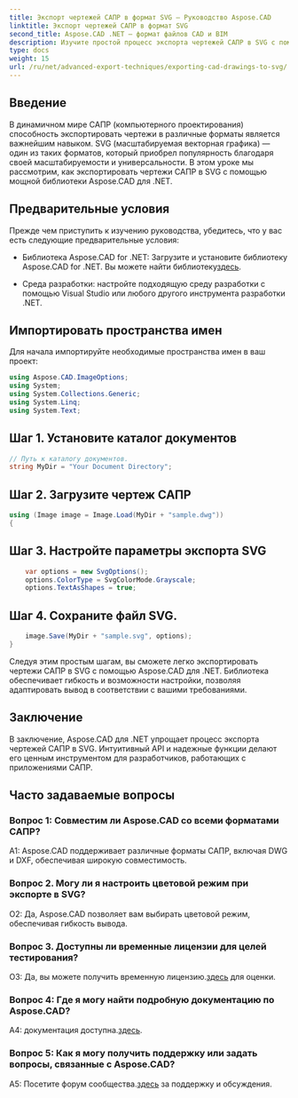 ```yaml
---
title: Экспорт чертежей САПР в формат SVG — Руководство Aspose.CAD
linktitle: Экспорт чертежей САПР в формат SVG
second_title: Aspose.CAD .NET — формат файлов CAD и BIM
description: Изучите простой процесс экспорта чертежей САПР в SVG с помощью Aspose.CAD для .NET. Улучшите свою разработку САПР за счет гибкости и настройки.
type: docs
weight: 15
url: /ru/net/advanced-export-techniques/exporting-cad-drawings-to-svg/
---
```

## Введение

В динамичном мире САПР (компьютерного проектирования) способность экспортировать чертежи в различные форматы является важнейшим навыком. SVG (масштабируемая векторная графика) — один из таких форматов, который приобрел популярность благодаря своей масштабируемости и универсальности. В этом уроке мы рассмотрим, как экспортировать чертежи САПР в SVG с помощью мощной библиотеки Aspose.CAD для .NET.

## Предварительные условия

Прежде чем приступить к изучению руководства, убедитесь, что у вас есть следующие предварительные условия:

-  Библиотека Aspose.CAD for .NET: Загрузите и установите библиотеку Aspose.CAD for .NET. Вы можете найти библиотеку[здесь](https://releases.aspose.com/cad/net/).

- Среда разработки: настройте подходящую среду разработки с помощью Visual Studio или любого другого инструмента разработки .NET.

## Импортировать пространства имен

Для начала импортируйте необходимые пространства имен в ваш проект:

```csharp
using Aspose.CAD.ImageOptions;
using System;
using System.Collections.Generic;
using System.Linq;
using System.Text;
```

## Шаг 1. Установите каталог документов

```csharp
// Путь к каталогу документов.
string MyDir = "Your Document Directory";
```

## Шаг 2. Загрузите чертеж САПР

```csharp
using (Image image = Image.Load(MyDir + "sample.dwg"))
{
```

## Шаг 3. Настройте параметры экспорта SVG

```csharp
    var options = new SvgOptions();
    options.ColorType = SvgColorMode.Grayscale;
    options.TextAsShapes = true;
```

## Шаг 4. Сохраните файл SVG.

```csharp
    image.Save(MyDir + "sample.svg", options);
}
```

Следуя этим простым шагам, вы сможете легко экспортировать чертежи САПР в SVG с помощью Aspose.CAD для .NET. Библиотека обеспечивает гибкость и возможности настройки, позволяя адаптировать вывод в соответствии с вашими требованиями.

## Заключение

В заключение, Aspose.CAD для .NET упрощает процесс экспорта чертежей САПР в SVG. Интуитивный API и надежные функции делают его ценным инструментом для разработчиков, работающих с приложениями САПР.

## Часто задаваемые вопросы

### Вопрос 1: Совместим ли Aspose.CAD со всеми форматами САПР?

A1: Aspose.CAD поддерживает различные форматы САПР, включая DWG и DXF, обеспечивая широкую совместимость.

### Вопрос 2. Могу ли я настроить цветовой режим при экспорте в SVG?

О2: Да, Aspose.CAD позволяет вам выбирать цветовой режим, обеспечивая гибкость вывода.

### Вопрос 3. Доступны ли временные лицензии для целей тестирования?

 О3: Да, вы можете получить временную лицензию.[здесь](https://purchase.aspose.com/temporary-license/) для оценки.

### Вопрос 4: Где я могу найти подробную документацию по Aspose.CAD?

 A4: документация доступна.[здесь](https://reference.aspose.com/cad/net/).

### Вопрос 5: Как я могу получить поддержку или задать вопросы, связанные с Aspose.CAD?

 A5: Посетите форум сообщества.[здесь](https://forum.aspose.com/c/cad/19) за поддержку и обсуждения.